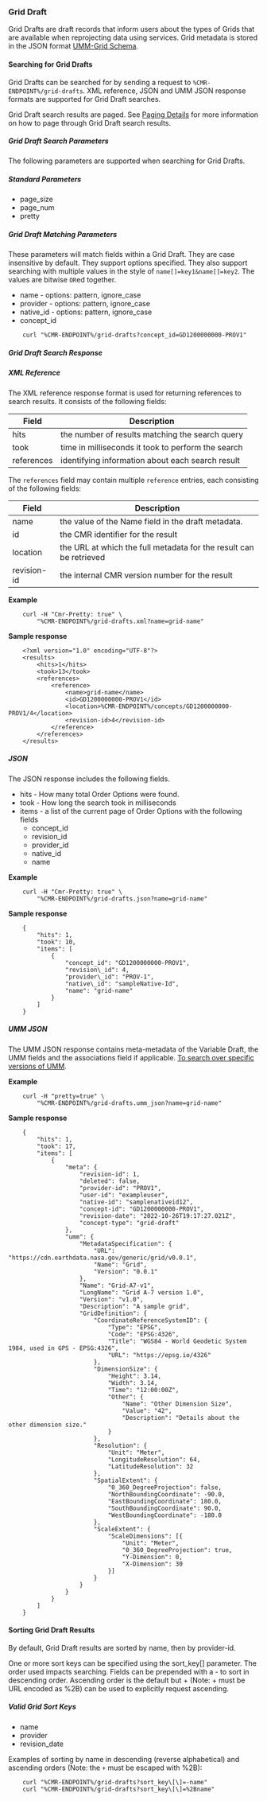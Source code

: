 ### <a name="grid-draft"></a> Grid Draft

Grid Drafts are draft records that inform users about the types of Grids that are available when reprojecting data using services. Grid metadata is stored in the JSON format [UMM-Grid Schema](https://git.earthdata.nasa.gov/projects/EMFD/repos/otherschemas/browse/grid).

#### <a name="searching-for-grid-drafts"></a> Searching for Grid Drafts

Grid Drafts can be searched for by sending a request to `%CMR-ENDPOINT%/grid-drafts`. XML reference, JSON and UMM JSON response formats are supported for Grid Draft searches.

Grid Draft search results are paged. See [Paging Details](#paging-details) for more information on how to page through Grid Draft search results.

##### <a name="grid-draft-search-params"></a> Grid Draft Search Parameters

The following parameters are supported when searching for Grid Drafts.

##### Standard Parameters

* page\_size
* page\_num
* pretty

##### Grid Draft Matching Parameters

These parameters will match fields within a Grid Draft. They are case insensitive by default. They support options specified. They also support searching with multiple values in the style of `name[]=key1&name[]=key2`. The values are bitwise `OR`ed together.

* name - options: pattern, ignore\_case
* provider - options: pattern, ignore\_case
* native\_id - options: pattern, ignore\_case
* concept\_id

```
    curl "%CMR-ENDPOINT%/grid-drafts?concept_id=GD1200000000-PROV1"
```

##### <a name="grid-draft-search-response"></a> Grid Draft Search Response

##### XML Reference

The XML reference response format is used for returning references to search results. It consists of the following fields:

| Field      | Description                                        |
| ---------- | -------------------------------------------------- |
| hits       | the number of results matching the search query    |
| took       | time in milliseconds it took to perform the search |
| references | identifying information about each search result   |

The `references` field may contain multiple `reference` entries, each consisting of the following fields:

| Field       | Description                                                        |
| ----------- | ------------------------------------------------------------------ |
| name        | the value of the Name field in the draft metadata.      |
| id          | the CMR identifier for the result                                  |
| location    | the URL at which the full metadata for the result can be retrieved |
| revision-id | the internal CMR version number for the result                     |

__Example__

```
    curl -H "Cmr-Pretty: true" \
        "%CMR-ENDPOINT%/grid-drafts.xml?name=grid-name"
```

__Sample response__

```
    <?xml version="1.0" encoding="UTF-8"?>
    <results>
        <hits>1</hits>
        <took>13</took>
        <references>
            <reference>
                <name>grid-name</name>
                <id>GD1200000000-PROV1</id>
                <location>%CMR-ENDPOINT%/concepts/GD1200000000-PROV1/4</location>
                <revision-id>4</revision-id>
            </reference>
        </references>
    </results>
```

##### JSON

The JSON response includes the following fields.

* hits - How many total Order Options were found.
* took - How long the search took in milliseconds
* items - a list of the current page of Order Options with the following fields
  * concept\_id
  * revision\_id
  * provider\_id
  * native\_id
  * name

__Example__

```
    curl -H "Cmr-Pretty: true" \
        "%CMR-ENDPOINT%/grid-drafts.json?name=grid-name"
```

__Sample response__

```
    {
        "hits": 1,
        "took": 10,
        "items": [
            {
                "concept_id": "GD1200000000-PROV1",
                "revision\_id": 4,
                "provider\_id": "PROV-1",
                "native\_id": "sampleNative-Id",
                "name": "grid-name"
            }
        ]
    }
```

##### UMM JSON

The UMM JSON response contains meta-metadata of the Variable Draft, the UMM fields and the associations field if applicable. [To search over specific versions of UMM](#umm-json). 

__Example__

```
    curl -H "pretty=true" \
        "%CMR-ENDPOINT%/grid-drafts.umm_json?name=grid-name"
```

__Sample response__

```
    {
        "hits": 1,
        "took": 17,
        "items": [
            {
                "meta": {
                    "revision-id": 1,
                    "deleted": false,
                    "provider-id": "PROV1",
                    "user-id": "exampleuser",
                    "native-id": "samplenativeid12",
                    "concept-id": "GD1200000000-PROV1",
                    "revision-date": "2022-10-26T19:17:27.021Z",
                    "concept-type": "grid-draft"
                },
                "umm": {
                    "MetadataSpecification": {
                        "URL": "https://cdn.earthdata.nasa.gov/generic/grid/v0.0.1",
                        "Name": "Grid",
                        "Version": "0.0.1"
                    },
                    "Name": "Grid-A7-v1",
                    "LongName": "Grid A-7 version 1.0",
                    "Version": "v1.0",
                    "Description": "A sample grid",
                    "GridDefinition": {
                        "CoordinateReferenceSystemID": {
                            "Type": "EPSG",
                            "Code": "EPSG:4326",
                            "Title": "WGS84 - World Geodetic System 1984, used in GPS - EPSG:4326",
                            "URL": "https://epsg.io/4326"
                        },
                        "DimensionSize": {
                            "Height": 3.14,
                            "Width": 3.14,
                            "Time": "12:00:00Z",
                            "Other": {
                                "Name": "Other Dimension Size",
                                "Value": "42",
                                "Description": "Details about the other dimension size."
                            }
                        },
                        "Resolution": {
                            "Unit": "Meter",
                            "LongitudeResolution": 64,
                            "LatitudeResolution": 32
                        },
                        "SpatialExtent": {
                            "0_360_DegreeProjection": false,
                            "NorthBoundingCoordinate": -90.0,
                            "EastBoundingCoordinate": 180.0,
                            "SouthBoundingCoordinate": 90.0,
                            "WestBoundingCoordinate": -180.0
                        },
                        "ScaleExtent": {
                            "ScaleDimensions": [{
                                "Unit": "Meter",
                                "0_360_DegreeProjection": true,
                                "Y-Dimension": 0,
                                "X-Dimension": 30
                            }]
                        }
                    }
                }
            }
        ]
    }
```

#### <a name="sorting-grid-draft-results"></a> Sorting Grid Draft Results

By default, Grid Draft results are sorted by name, then by provider-id.

One or more sort keys can be specified using the sort_key[] parameter. The order used impacts searching. Fields can be prepended with a - to sort in descending order. Ascending order is the default but + (Note: + must be URL encoded as %2B) can be used to explicitly request ascending.

##### Valid Grid Sort Keys

* name
* provider
* revision_date

Examples of sorting by name in descending (reverse alphabetical) and ascending orders (Note: the `+` must be escaped with %2B):

```
    curl "%CMR-ENDPOINT%/grid-drafts?sort_key\[\]=-name"
    curl "%CMR-ENDPOINT%/grid-drafts?sort_key\[\]=%2Bname"
```